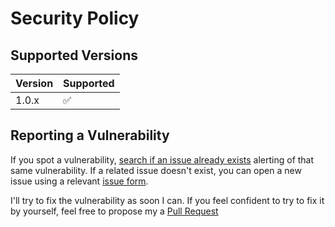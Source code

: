 # Security Policy

## Supported Versions

| Version | Supported          |
| ------- | ------------------ |
| 1.0.x   | :white_check_mark: |


## Reporting a Vulnerability

If you spot a vulnerability, [search if an issue already exists](https://docs.github.com/en/github/searching-for-information-on-github/searching-on-github/searching-issues-and-pull-requests#search-by-the-title-body-or-comments) alerting of that same vulnerability. 
If a related issue doesn't exist, you can open a new issue using a relevant [issue form](https://github.com/dante-signal31/rpmsign/issues/new/choose).

I'll try to fix the vulnerability as soon I can. If you feel confident to try to fix it by yourself, feel free to propose my a [Pull Request](CONTRIBUTING.md)
